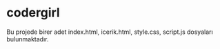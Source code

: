 # codergirl
Bu projede birer adet index.html, icerik.html, style.css, script.js dosyaları bulunmaktadır. 
